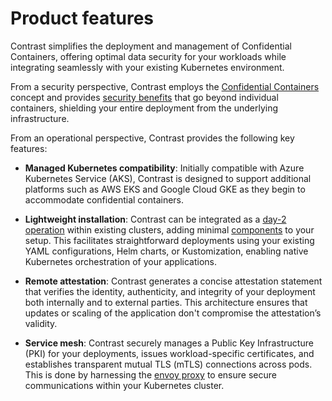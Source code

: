 # Product features

Contrast simplifies the deployment and management of Confidential Containers,
offering optimal data security for your workloads while integrating seamlessly
with your existing Kubernetes environment.

From a security perspective, Contrast employs the
[Confidential Containers](confidential-containers.md) concept and provides
[security benefits](security-benefits.md) that go beyond individual containers,
shielding your entire deployment from the underlying infrastructure.

From an operational perspective, Contrast provides the following key features:

- **Managed Kubernetes compatibility**: Initially compatible with Azure
  Kubernetes Service (AKS), Contrast is designed to support additional platforms
  such as AWS EKS and Google Cloud GKE as they begin to accommodate confidential
  containers.

- **Lightweight installation**: Contrast can be integrated as a
  [day-2 operation](../deployment.md) within existing clusters, adding minimal
  [components](../components/overview.md) to your setup. This facilitates
  straightforward deployments using your existing YAML configurations, Helm
  charts, or Kustomization, enabling native Kubernetes orchestration of your
  applications.

- **Remote attestation**: Contrast generates a concise attestation statement
  that verifies the identity, authenticity, and integrity of your deployment
  both internally and to external parties. This architecture ensures that
  updates or scaling of the application don't compromise the attestation’s
  validity.

- **Service mesh**: Contrast securely manages a Public Key Infrastructure (PKI)
  for your deployments, issues workload-specific certificates, and establishes
  transparent mutual TLS (mTLS) connections across pods. This is done by
  harnessing the [envoy proxy](https://www.envoyproxy.io/) to ensure secure
  communications within your Kubernetes cluster.
